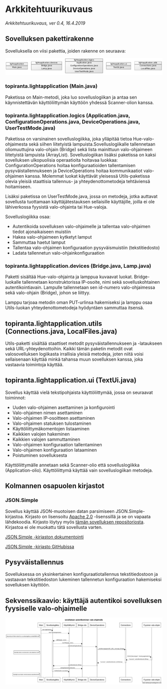 # Arkkitehtuurikuvaus

*Arkkitehtuurikuvaus, ver 0.4, 16.4.2019*

## Sovelluksen pakettirakenne

Sovelluksella on viisi pakettia, joiden rakenne on seuraava:

![Pakettirakenne](https://github.com/topiranta/ot-harjoitustyo/blob/master/dokumentointi/kuvat/light-application-packages.png?raw=true)

### topiranta.lightapplication (Main.java)

Paketissa on Main-metodi, joka luo sovelluslogiikan ja antaa sen käynnistettävän käyttöliittymän käyttöön yhdessä Scanner-olion kanssa.

### topiranta.lightapplication.logics (Application.java, ConfigurationOperations.java, DeviceOperations.java, UserTestMode.java)

Paketissa on varsinainen sovelluslogiikka, joka ylläpitää tietoa Hue-valo-ohjaimesta sekä siihen liitetyistä lampuista.Sovelluslogiikalle tallennetaan oliomuuttujina valo-ohjain (Bridge) sekä lista mainittuun valo-ohjaimeen liitetyistä lampuista (ArrayList<Lamp>). Sovelluslogiikan lisäksi paketissa on kaksi sovelluksen ulkopuolisia operaatioita hoitavaa luokkaa: ConfigurationOperations hoitaa konfiguraatioiden tallentamisen pysyväistallennukseen ja DeviceOperations hoitaa kommunikaatiot valo-ohjaimen kanssa. Molemmat luokat käyttävät yleisessä Utils-paketissa olevia yleisiä staattisia tallennus- ja yhteydenottometodeja tehtäviensä hoitamiseen.
  
Lisäksi paketissa on UserTestMode.java, jossa on metodeja, jotka auttavat sovellusta tuottamaan käyttäjätestauksen sellaisille käyttäjille, joilla ei ole lähiverkossa fyysistä valo-ohjainta tai Hue-valoja.

Sovelluslogiikka osaa:

* Autentikoida sovelluksen valo-ohjaimelle ja tallentaa valo-ohjaimen tiedot ajonaikaiseen muistiin
* Hakea valo-ohjaimeen kytketyt lamput
* Sammuttaa haetut lamput
* Tallentaa valo-ohjaimen konfiguraation pysyväismuistiin (tekstitiedosto)
* Ladata tallennetun valo-ohjainkonfiguraation

### topiranta.lightapplication.devices (Bridge.java, Lamp.java)

Paketti sisältää Hue-valo-ohjainta ja lamppua kuvaavat luokat. Bridge-luokalle tallennetaan konstruktorissa IP-osoite, nimi sekä sovelluskohtainen autentikointiavain. Lampulle tallennetaan sen id-numero valo-ohjaimessa sekä valo-ohjain (Bridge), johon se liittyy.

Lamppu tarjoaa metodin oman PUT-urlinsa hakemiseksi ja lamppu osaa Utils-luokan yhteydenottometodeja hyödyntäen sammuttaa itsensä.

## topiranta.lightapplication.utils (Connections.java, LocalFiles.java)

Utils-paketti sisältää staattiset metodit pysyväistallennukseen ja -lataukseen sekä URL-yhteydenottoihin. Kaikki tämän paketin metodit ovat valosovelluksen logiikasta irrallisia yleisiä metodeja, joten niitä voisi sellaisenaan käyttää minkä tahansa muun sovelluksen kanssa, joka vastaavia toimintoja käyttää.

## topiranta.lightapplication.ui (TextUi.java)

Sovellus käyttää vielä tekstipohjaista käyttöliittymää, jossa on seuraavat toiminnot:

* Uuden valo-ohjaimen asettaminen ja konfigurointi
* Valo-ohjaimen nimen asettaminen
* Valo-ohjaimen IP-osoitteen asettaminen
* Valo-ohjaimen statuksen tulostaminen
* Käyttöliittymäkomentojen listaaminen
* Kaikkien valojen hakeminen
* Kaikkien valojen sammuttaminen
* Valo-ohjaimen konfiguraation tallentaminen
* Valo-ohjaimen konfiguraation lataaminen
* Poistuminen sovelluksesta

Käyttöliittymälle annetaan sekä Scanner-olio että sovelluslogiikka (Application-olio). Käyttöliittymä käyttää vain sovelluslogiikan metodeja.

## Kolmannen osapuolen kirjastot

### JSON.Simple

Sovellus käyttää JSON-muotoisen datan parsimiseen JSON.Simple-kirjastoa. Kirjasto on lisensoitu [Apache 
2.0](http://www.apache.org/licenses/LICENSE-2.0) -lisenssillä ja se on vapaata lähdekoodia. Kirjasto löytyy myös 
[tämän sovelluksen 
repositoriosta](https://github.com/topiranta/ot-harjoitustyo/tree/master/light-application/external-libraries/json-simple). 
Kirjastoa ei ole muokattu tätä sovellusta varten.

[JSON.Simple -kirjaston dokumentointi](https://code.google.com/archive/p/json-simple/)

[JSON.Simple -kirjasto GitHubissa](https://github.com/fangyidong/json-simple)

## Pysyväistallennus

Sovelluksessa on yksinkertainen konfiguraatiotallennus tekstitiedostoon ja vastaavan tekstitiedoston lukeminen tallennetun konfiguraation hakemiseksi sovelluksen käyttöön.

## Sekvenssikaavio: käyttäjä autentikoi sovelluksen fyysiselle valo-ohjaimelle

![Sekvenssikaavio: autentikointi](https://github.com/topiranta/ot-harjoitustyo/blob/master/dokumentointi/kuvat/lightapplication-auth-sequence-diagram.png)
